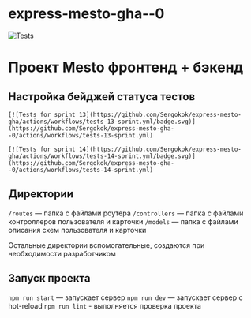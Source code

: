 # express-mesto-gha--0
[![Tests](https://github.com/Sergokok/express-mesto-gha/actions/workflows/tests-13-sprint.yml/badge.svg)](https://github.com/Sergokok/express-mesto-gha/actions/workflows/tests-13-sprint.yml)
# Проект Mesto фронтенд + бэкенд



## Настройка бейджей статуса тестов
```
[![Tests for sprint 13](https://github.com/Sergokok/express-mesto-gha/actions/workflows/tests-13-sprint.yml/badge.svg)](https://github.com/Sergokok/express-mesto-gha--0/actions/workflows/tests-13-sprint.yml)

[![Tests for sprint 14](https://github.com/Sergokok/express-mesto-gha/actions/workflows/tests-14-sprint.yml/badge.svg)](https://github.com/Sergokok/express-mesto-gha--0/actions/workflows/tests-14-sprint.yml)
```


## Директории

`/routes` — папка с файлами роутера
`/controllers` — папка с файлами контроллеров пользователя и карточки
`/models` — папка с файлами описания схем пользователя и карточки

Остальные директории вспомогательные, создаются при необходимости разработчиком

## Запуск проекта

`npm run start` — запускает сервер
`npm run dev` — запускает сервер с hot-reload
`npm run lint` - выполняется проверка проекта

